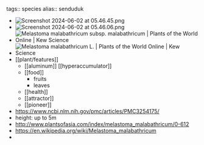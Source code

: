tags:: species
alias:: senduduk

- ![Screenshot 2024-06-02 at 05.46.45.png](https://peach-geographical-bat-397.mypinata.cloud/ipfs/QmYid5D55k3w9eKGWyTks4sd4Tz7SuvRWmiVqabaReGmtd)
- ![Screenshot 2024-06-02 at 05.46.06.png](https://peach-geographical-bat-397.mypinata.cloud/ipfs/QmetWnqKbHoCmLk9UFe1nodwnTA8yU6ANNUsMfXzLbQLLy)
- ![Melastoma malabathricum subsp. malabathricum | Plants of the World Online |  Kew Science](https://peach-geographical-bat-397.mypinata.cloud/ipfs/QmQppJLuhezTkwnmtrbvW4prBmhignMGb6xRYrj6wUbZa7)
- ![Melastoma malabathricum L. | Plants of the World Online | Kew Science](https://peach-geographical-bat-397.mypinata.cloud/ipfs/QmTKbbj14SCvTVE4g8iPGS17mMrUqos34kKWNruJTHYPzc)
- [[plant/features]]
	- [[aluminum]] [[hyperaccumulator]]
	- [[food]]
		- fruits
		- leaves
	- [[health]]
	- [[attractor]]
	- [[pioneer]]
- https://www.ncbi.nlm.nih.gov/pmc/articles/PMC3254175/
- height: up to 5m
- http://www.plantsofasia.com/index/melastoma_malabathricum/0-612
- https://en.wikipedia.org/wiki/Melastoma_malabathricum
-